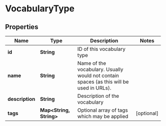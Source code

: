 

# VocabularyType

## Properties

Name | Type | Description | Notes
------------ | ------------- | ------------- | -------------
**id** | **String** | ID of this vocabulary type | 
**name** | **String** | Name of the vocabulary. Usually would not contain spaces (as this will be used in URLs). | 
**description** | **String** | Description of the vocabulary | 
**tags** | **Map&lt;String, String&gt;** | Optional array of tags which may be applied |  [optional]




